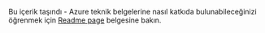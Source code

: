 Bu içerik taşındı - Azure teknik belgelerine nasıl katkıda bulunabileceğinizi öğrenmek için [Readme page](README.md) belgesine bakın.

<!--HONumber=Aug16_HO1-->


